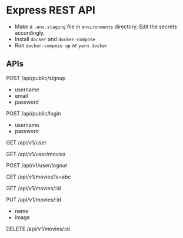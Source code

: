 # Express REST API
- Make a `.env.staging` file in `environments` directory. Edit the secrets accordingly.
- Install `docker` and `docker-compose`
- Run `docker-compose up` or `yarn docker`


## APIs

POST /api/public/signup
- username
- email
- password
  
POST /api/public/login
- username
- password
  
GET /api/v1/user

GET /api/v1/user/movies

POST /api/v1/user/logout

GET /api/v1/movies?s=abc

GET /api/v1/movies/:id

PUT /api/v1/movies/:id
- name
- image

DELETE /api/v1/movies/:id
